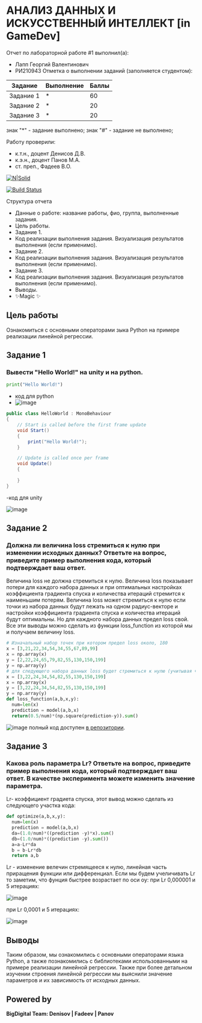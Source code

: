 # АНАЛИЗ ДАННЫХ И ИСКУССТВЕННЫЙ ИНТЕЛЛЕКТ [in GameDev]
Отчет по лабораторной работе #1 выполнил(а):
- Лапп Георгий Валентинович
- РИ210943
Отметка о выполнении заданий (заполняется студентом):

| Задание | Выполнение | Баллы |
| ------ | ------ | ------ |
| Задание 1 | * | 60 |
| Задание 2 | * | 20 |
| Задание 3 | * | 20 |

знак "*" - задание выполнено; знак "#" - задание не выполнено;

Работу проверили:
- к.т.н., доцент Денисов Д.В.
- к.э.н., доцент Панов М.А.
- ст. преп., Фадеев В.О.

[![N|Solid](https://cldup.com/dTxpPi9lDf.thumb.png)](https://nodesource.com/products/nsolid)

[![Build Status](https://travis-ci.org/joemccann/dillinger.svg?branch=master)](https://travis-ci.org/joemccann/dillinger)

Структура отчета

- Данные о работе: название работы, фио, группа, выполненные задания.
- Цель работы.
- Задание 1.
- Код реализации выполнения задания. Визуализация результатов выполнения (если применимо).
- Задание 2.
- Код реализации выполнения задания. Визуализация результатов выполнения (если применимо).
- Задание 3.
- Код реализации выполнения задания. Визуализация результатов выполнения (если применимо).
- Выводы.
- ✨Magic ✨

## Цель работы
Ознакомиться с основными операторами зыка Python на примере реализации линейной регрессии.

## Задание 1
### Вывести "Hello World!" на unity и на python.
```py
print("Hello World!")
```
- код для python
- ![image](https://user-images.githubusercontent.com/32997569/192461241-bacd7675-2b93-4aef-9aae-f814b37eb86c.png)

```cs
public class HelloWorld : MonoBehaviour
{
    // Start is called before the first frame update
    void Start()
    {
        print("Hello World!");
    }

    // Update is called once per frame
    void Update()
    {
        
    }
}

```

-код для unity

![image](https://user-images.githubusercontent.com/32997569/192461340-39a907b9-2956-4ba4-a8e0-d64b5c4224a4.png)



## Задание 2
### Должна ли величина loss стремиться к нулю при изменении исходных данных? Ответьте на вопрос, приведите пример выполнения кода, который подтверждает ваш ответ.

Величина loss не должна стремиться к нулю. Величина loss показывает потери для каждого набора данных и при оптимальных настройках коэффициента градиента спуска и количества итераций стремится к наименьшим потерям. Величина loss может стремиться к нулю если точки из набора данных будут лежать на одном радиус-векторе и настройки коэффициента градиента спуска и количества итераций будут оптимальны. Но для каждного набора данных предел loss свой.
Все эти выводы можно сделать из функции loss_function из которой мы и получаем величину loss.

```py
# Изначальный набор точек при котором предел loss около, 180
x = [3,21,22,34,54,34,55,67,89,99]
x = np.array(x)
y = [2,22,24,65,79,82,55,130,150,199]
y = np.array(y)
# для следующего набора данных loss будет стремиться к нулю (учитывая что остальные данные оптимальны)
x = [3,22,24,34,54,82,55,130,150,199]
x = np.array(x)
y = [3,22,24,34,54,82,55,130,150,199]
y = np.array(y)
def loss_function(a,b,x,y):
  num=len(x)
  prediction = model(a,b,x)
  return(0.5/num)*(np.square(prediction-y)).sum()
```
![image](https://user-images.githubusercontent.com/32997569/192457176-fe48beb0-7cec-4fd3-9337-0058a32b2f26.png)
полный код доступен  [в репозитории](https://github.com/GeorgeLapp/DA-in-GameDev-lab1/blob/main/Script.py).
## Задание 3
### Какова роль параметра Lr? Ответьте на вопрос, приведите пример выполнения кода, который подтверждает ваш ответ. В качестве эксперимента можете изменить значение параметра.
Lr- коэффициент градиета спуска, этот вывод можно сделать из следующего участка кода:
```py
def optimize(a,b,x,y):
  num=len(x)
  prediction = model(a,b,x)
  da=(1.0/num)*((prediction -y)*x).sum()
  db=(1.0/num)*((prediction -y).sum())
  a=a-Lr*da
  b = b-Lr*db
  return a,b

```
 Lr - изменение велечин стремящееся к нулю, линейная часть приращения функции или дифференциал. 
 Если мы будем учеличивать Lr то заметим, что фунция быстрее возрастает по оси oy:
 при Lr 0,000001  и 5 итерациях:
 
 ![image](https://user-images.githubusercontent.com/32997569/192460444-f82a5e09-0623-47c7-8584-3607f06e008a.png)
 
 при Lr 0,0001  и 5 итерациях:
 
![image](https://user-images.githubusercontent.com/32997569/192461745-61995cb1-5aa4-47ec-961c-7c900578ae6c.png)


## Выводы
Таким образом, мы ознакомились с основными операторами языка Python, а также познакомились с библиотеками использованными на примере реализации линейной регрессии. Также при более детальном изучении строения линейной регрессии мы выяснили значение параметров и их зависимость от исходных данных.

## Powered by

**BigDigital Team: Denisov | Fadeev | Panov**
